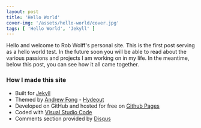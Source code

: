 ```yaml
---
layout: post
title: 'Hello World'
cover-img: '/assets/hello-world/cover.jpg'
tags: [ 'Hello World', 'Jekyll' ]
---
```


Hello and welcome to Rob Wolff's personal site. This is the first post serving as a hello world test. In the future soon you will be able to read about the various passions and projects I am working on in my life. In the meantime, below this post, you can see how it all came together.

### How I made this site

* Built for [Jekyll](https://jekyllrb.com/)
* Themed by [Andrew Fong](https://github.com/fongandrew) - [Hydeout](https://github.com/fongandrew/hydeout)
* Developed on GitHub and hosted for free on [Github Pages](https://pages.github.com/)
* Coded with [Visual Studio Code](https://code.visualstudio.com/)
* Comments section provided by [Disqus](https://disqus.com/)

<!--more-->
